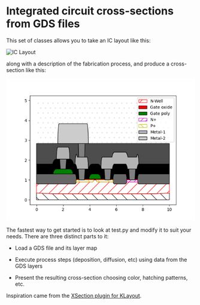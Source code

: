 Integrated circuit cross-sections from GDS files
==

This set of classes allows you to take an IC layout like this:

![IC Layout](https://github.com/ignamv/PlanarProcess/raw/master/mypmos.png "IC Layout")

along with a description of the fabrication process, and produce a
cross-section like this:

![IC Cross section](https://github.com/ignamv/PlanarProcess/raw/master/mypmos-x.png "IC Cross Section")

The fastest way to get started is to look at test.py and modify it to suit
your needs. There are three distinct parts to it:

* Load a GDS file and its layer map

* Execute process steps (deposition, diffusion, etc) using data from the GDS
  layers

* Present the resulting cross-section choosing color, hatching patterns, etc.

Inspiration came from the 
[XSection plugin for KLayout](https://sourceforge.net/p/xsectionklayout/wiki/DocIntro/).
